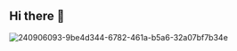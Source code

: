 ## Hi there 👋
![240906093-9be4d344-6782-461a-b5a6-32a07bf7b34e](https://github.com/JhaAnurag/JhaAnurag/assets/64073452/56141adb-322f-493c-8fc1-03196066c3fe)


<!--
**JhaAnurag/JhaAnurag** is a ✨ _special_ ✨ repository because its `README.md` (this file) appears on your GitHub profile.

Here are some ideas to get you started:

- 🔭 I’m currently working on ...
- 🌱 I’m currently learning ...
- 👯 I’m looking to collaborate on ...
- 🤔 I’m looking for help with ...
- 💬 Ask me about ...
- 📫 How to reach me: ...
- 😄 Pronouns: ...
- ⚡ Fun fact: ...
-->
